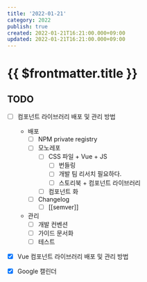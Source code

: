 ```yaml
---
title: '2022-01-21'
category: 2022
publish: true
created: 2022-01-21T16:21:00.000+09:00
updated: 2022-01-21T16:21:00.000+09:00
---
```


# {{ $frontmatter.title }}

## TODO

- [ ] 컴포넌트 라이브러리 배포 및 관리 방법

  - 배포
    - [ ] NPM private registry
    - [ ] 모노레포
      - [ ] CSS 파일 + Vue + JS
        - [ ] 번들링
        - [ ] 개발 팀 리서치 필요하다.
        - [ ] 스토리북 + 컴포넌트 라이브러리
      - [ ] 컴포넌트 화
    - [ ] Changelog
      - [ ] [[semver]]
  - 관리
    - [ ] 개발 컨벤션
    - [ ] 가이드 문서화
    - [ ] 테스트

- [x] Vue 컴포넌트 라이브러리 배포 및 관리 방법
- [x] Google 캘린더
